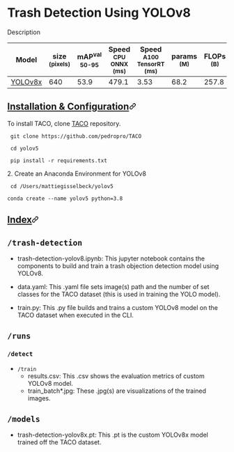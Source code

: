# Trash Detection Using YOLOv8
Description 

| Model                                                                                | size<br><sup>(pixels) | mAP<sup>val<br>50-95 | Speed<br><sup>CPU ONNX<br>(ms) | Speed<br><sup>A100 TensorRT<br>(ms) | params<br><sup>(M) | FLOPs<br><sup>(B) |
| ------------------------------------------------------------------------------------ | --------------------- | -------------------- | ------------------------------ | ----------------------------------- | ------------------ | ----------------- |
| [YOLOv8x](https://github.com/ultralytics/assets/releases/download/v0.0.0/yolov8x.pt) | 640                   | 53.9                 | 479.1                          | 3.53                                | 68.2               | 257.8             |
    
<a name="user-content-code"></a>
<h2 id="user-content-code-and-syntax-highlighting"><a class="heading-link" href="#code-and-syntax-highlighting">Installation & Configuration<svg class="octicon octicon-link" viewBox="0 0 16 16" version="1.1" width="16" height="16" aria-hidden="true"><path d="m7.775 3.275 1.25-1.25a3.5 3.5 0 1 1 4.95 4.95l-2.5 2.5a3.5 3.5 0 0 1-4.95 0 .751.751 0 0 1 .018-1.042.751.751 0 0 1 1.042-.018 1.998 1.998 0 0 0 2.83 0l2.5-2.5a2.002 2.002 0 0 0-2.83-2.83l-1.25 1.25a.751.751 0 0 1-1.042-.018.751.751 0 0 1-.018-1.042Zm-4.69 9.64a1.998 1.998 0 0 0 2.83 0l1.25-1.25a.751.751 0 0 1 1.042.018.751.751 0 0 1 .018 1.042l-1.25 1.25a3.5 3.5 0 1 1-4.95-4.95l2.5-2.5a3.5 3.5 0 0 1 4.95 0 .751.751 0 0 1-.018 1.042.751.751 0 0 1-1.042.018 1.998 1.998 0 0 0-2.83 0l-2.5 2.5a1.998 1.998 0 0 0 0 2.83Z"></path></svg></a></h2>
<p> To install TACO, clone <a href="http://tacodataset.org/" rel="nofollow">TACO</a> repository.</p>

<div class="snippet-clipboard-content notranslate position-relative overflow-auto" data-snippet-clipboard-copy-content=" git clone https://github.com/pedropro/TACO"><pre lang="no-highlight" class="notranslate">
<code> git clone https://github.com/pedropro/TACO
</code></pre></div>

<div class="snippet-clipboard-content notranslate position-relative overflow-auto" data-snippet-clipboard-copy-content="cd yolov5"><pre lang="no-highlight" class="notranslate">
<code> cd yolov5
</code></pre></div>

<div class="snippet-clipboard-content notranslate position-relative overflow-auto" data-snippet-clipboard-copy-content="pip install -r requirements.txt"><pre lang="no-highlight" class="notranslate">
<code> pip install -r requirements.txt 
</code></pre></div>
<p>2. Create an Anaconda Environment for YOLOv8</p>
<div class="snippet-clipboard-content notranslate position-relative overflow-auto" data-snippet-clipboard-copy-content="cd /Users/mattiegisselbeck/yolov5"><pre lang="no-highlight" class="notranslate">
<code> cd /Users/mattiegisselbeck/yolov5
</code></pre></div>

 <div class="snippet-clipboard-content notranslate position-relative overflow-auto" data-snippet-clipboard-copy-content="conda create --name yolov5 python=3.8"><pre lang="no-highlight" class="notranslate">
<code>conda create --name yolov5 python=3.8
</code></pre></div>

 <a name="user-content-code"></a>
<h2 id="user-content-code-and-syntax-highlighting"><a class="heading-link" href="#code-and-syntax-highlighting">Index<svg class="octicon octicon-link" viewBox="0 0 16 16" version="1.1" width="16" height="16" aria-hidden="true"><path d="m7.775 3.275 1.25-1.25a3.5 3.5 0 1 1 4.95 4.95l-2.5 2.5a3.5 3.5 0 0 1-4.95 0 .751.751 0 0 1 .018-1.042.751.751 0 0 1 1.042-.018 1.998 1.998 0 0 0 2.83 0l2.5-2.5a2.002 2.002 0 0 0-2.83-2.83l-1.25 1.25a.751.751 0 0 1-1.042-.018.751.751 0 0 1-.018-1.042Zm-4.69 9.64a1.998 1.998 0 0 0 2.83 0l1.25-1.25a.751.751 0 0 1 1.042.018.751.751 0 0 1 .018 1.042l-1.25 1.25a3.5 3.5 0 1 1-4.95-4.95l2.5-2.5a3.5 3.5 0 0 1 4.95 0 .751.751 0 0 1-.018 1.042.751.751 0 0 1-1.042.018 1.998 1.998 0 0 0-2.83 0l-2.5 2.5a1.998 1.998 0 0 0 0 2.83Z"></path></svg></a></h2>

## `/trash-detection`

* trash-detection-yolov8.ipynb: This jupyter notebook contains the components to build and train a trash objection detection model using YOLOv8.

* data.yaml: This .yaml file sets image(s) path and the number of set classes for the TACO dataset (this is used in training the YOLO model). 

* train.py: This .py file builds and trains a custom YOLOv8 model on the TACO dataset when executed in the CLI. 

## `/runs`
### `/detect`
  * `/train`
     * results.csv: This .csv shows the evaluation metrics of custom YOLOv8 model.
     * train_batch*.jpg: These .jpg(s) are visualizations of the trained images. 

         
## `/models`
* trash-detection-yolov8x.pt: This .pt is the custom YOLOv8x model trained off the TACO dataset.

